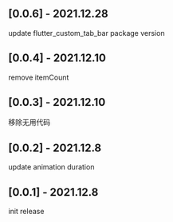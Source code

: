 ## [0.0.6] - 2021.12.28
update flutter_custom_tab_bar package version
## [0.0.4] - 2021.12.10
remove itemCount

## [0.0.3] - 2021.12.10
移除无用代码
## [0.0.2] - 2021.12.8
update animation duration
## [0.0.1] - 2021.12.8
init release

